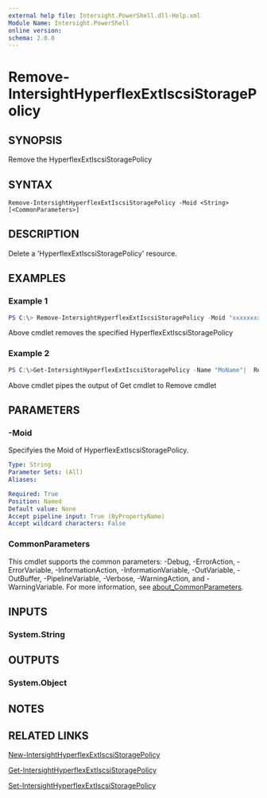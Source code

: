 ```yaml
---
external help file: Intersight.PowerShell.dll-Help.xml
Module Name: Intersight.PowerShell
online version:
schema: 2.0.0
---
```


# Remove-IntersightHyperflexExtIscsiStoragePolicy

## SYNOPSIS
Remove the HyperflexExtIscsiStoragePolicy

## SYNTAX

```
Remove-IntersightHyperflexExtIscsiStoragePolicy -Moid <String> [<CommonParameters>]
```

## DESCRIPTION
Delete a &apos;HyperflexExtIscsiStoragePolicy&apos; resource.

## EXAMPLES

### Example 1
```powershell
PS C:\> Remove-IntersightHyperflexExtIscsiStoragePolicy -Moid "xxxxxxxxxxxxxxxxxxxxxxxxxxx"
```
Above cmdlet removes the specified HyperflexExtIscsiStoragePolicy 

### Example 2
```powershell
PS C:\>Get-IntersightHyperflexExtIscsiStoragePolicy -Name "MoName"|  Remove-IntersightHyperflexExtIscsiStoragePolicy
```
Above cmdlet pipes the output of Get cmdlet to Remove cmdlet

## PARAMETERS

### -Moid
Specifyies the Moid of HyperflexExtIscsiStoragePolicy.

```yaml
Type: String
Parameter Sets: (All)
Aliases:

Required: True
Position: Named
Default value: None
Accept pipeline input: True (ByPropertyName)
Accept wildcard characters: False
```

### CommonParameters
This cmdlet supports the common parameters: -Debug, -ErrorAction, -ErrorVariable, -InformationAction, -InformationVariable, -OutVariable, -OutBuffer, -PipelineVariable, -Verbose, -WarningAction, and -WarningVariable. For more information, see [about_CommonParameters](http://go.microsoft.com/fwlink/?LinkID=113216).

## INPUTS

### System.String

## OUTPUTS

### System.Object
## NOTES

## RELATED LINKS

[New-IntersightHyperflexExtIscsiStoragePolicy](./New-IntersightHyperflexExtIscsiStoragePolicy.md)

[Get-IntersightHyperflexExtIscsiStoragePolicy](./Get-IntersightHyperflexExtIscsiStoragePolicy.md)

[Set-IntersightHyperflexExtIscsiStoragePolicy](./Set-IntersightHyperflexExtIscsiStoragePolicy.md)


